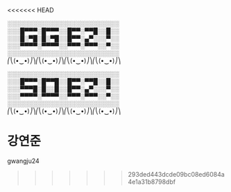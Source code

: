 <<<<<<< HEAD

░░░░░░░░░░░░░░░░░░░░░░░░░░
░░░█▀▀▀░█▀▀▀░░█▀▀░▀▀█░░█░░
░░░█░▀█░█░▀█░░█▀▀░▄▀░░░▀░░
░░░▀▀▀▀░▀▀▀▀░░▀▀▀░▀▀▀░░▀░░
░░░░░░░░░░░░░░░░░░░░░░░░░░
⎛⎝(•‿•)⎠⎞⎛⎝(•‿•)⎠⎞⎛⎝(•‿•)⎠⎞⎛⎝(•‿•)⎠⎞
 

░░░░░░░░░░░░░░░░░░░░░░░░░░
░░░█▀▀▀░█▀▀█░░█▀▀░▀▀█░░█░░
░░░▀▀▀█░█░░█░░█▀▀░▄▀░░░▀░░
░░░▀▀▀▀░▀▀▀▀░░▀▀▀░▀▀▀░░▀░░
░░░░░░░░░░░░░░░░░░░░░░░░░░
⎛⎝(•‿•)⎠⎞⎛⎝(•‿•)⎠⎞⎛⎝(•‿•)⎠⎞⎛⎝(•‿•)⎠⎞

강연준
=======
gwangju24
>>>>>>> 293ded443dcde09bc08ed6084a4e1a31b8798dbf
